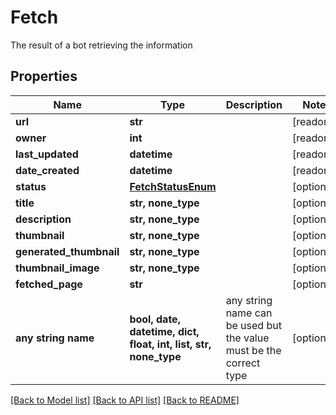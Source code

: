 # Fetch

The result of a bot retrieving the information

## Properties
Name | Type | Description | Notes
------------ | ------------- | ------------- | -------------
**url** | **str** |  | [readonly] 
**owner** | **int** |  | [readonly] 
**last_updated** | **datetime** |  | [readonly] 
**date_created** | **datetime** |  | [readonly] 
**status** | [**FetchStatusEnum**](FetchStatusEnum.md) |  | [optional] 
**title** | **str, none_type** |  | [optional] 
**description** | **str, none_type** |  | [optional] 
**thumbnail** | **str, none_type** |  | [optional] 
**generated_thumbnail** | **str, none_type** |  | [optional] 
**thumbnail_image** | **str, none_type** |  | [optional] 
**fetched_page** | **str** |  | [optional] 
**any string name** | **bool, date, datetime, dict, float, int, list, str, none_type** | any string name can be used but the value must be the correct type | [optional]

[[Back to Model list]](../README.md#documentation-for-models) [[Back to API list]](../README.md#documentation-for-api-endpoints) [[Back to README]](../README.md)


